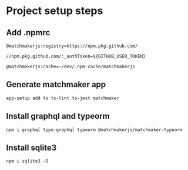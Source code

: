 # Project setup steps

## Add .npmrc
```
@matchmakerjs:registry=https://npm.pkg.github.com/

//npm.pkg.github.com/:_authToken=${GITHUB_USER_TOKEN}

@matchmakerjs:cache=~/dev/.npm-cache/matchmakerjs
```

## Generate matchmaker app
`app-setup add ts ts-lint ts-jest matchmaker`

## Install graphql and typeorm
`npm i graphql type-graphql typeorm @matchmakerjs/matchmaker-typeorm`

## Install sqlite3
`npm i sqlite3 -D`